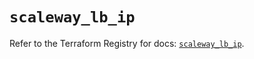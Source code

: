# `scaleway_lb_ip`

Refer to the Terraform Registry for docs: [`scaleway_lb_ip`](https://registry.terraform.io/providers/scaleway/scaleway/2.57.0/docs/resources/lb_ip).
